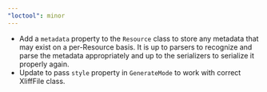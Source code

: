 ```yaml
---
"loctool": minor
---
```


- Add a `metadata` property to the `Resource` class to store any metadata that may exist on a per-Resource basis. It is up to parsers to recognize and parse the metadata appropriately and up to the serializers to serialize it properly again.
- Update to pass `style` property in `GenerateMode` to work with correct XliffFile class.